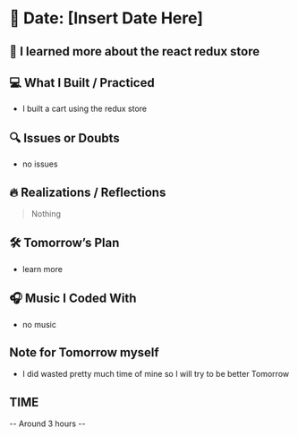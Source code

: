 # 📅 Date: [Insert Date Here]

## 🧠 I learned more about the react redux store


## 💻 What I Built / Practiced

- I built a cart using the redux store 

## 🔍 Issues or Doubts

- no issues

## 🔥 Realizations / Reflections

> Nothing 

## 🛠 Tomorrow’s Plan

- learn more

## 🎧 Music I Coded With

- no music 

## Note for Tomorrow myself

- I did wasted pretty much time of mine so I will try to be better Tomorrow 

## TIME

-- Around 3 hours --
